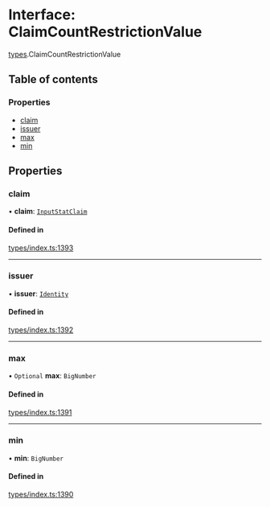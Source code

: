 # Interface: ClaimCountRestrictionValue

[types](../wiki/types).ClaimCountRestrictionValue

## Table of contents

### Properties

- [claim](../wiki/types.ClaimCountRestrictionValue#claim)
- [issuer](../wiki/types.ClaimCountRestrictionValue#issuer)
- [max](../wiki/types.ClaimCountRestrictionValue#max)
- [min](../wiki/types.ClaimCountRestrictionValue#min)

## Properties

### claim

• **claim**: [`InputStatClaim`](../wiki/types#inputstatclaim)

#### Defined in

[types/index.ts:1393](https://github.com/PolymeshAssociation/polymesh-sdk/blob/95e180d2/src/types/index.ts#L1393)

___

### issuer

• **issuer**: [`Identity`](../wiki/api.entities.Identity.Identity)

#### Defined in

[types/index.ts:1392](https://github.com/PolymeshAssociation/polymesh-sdk/blob/95e180d2/src/types/index.ts#L1392)

___

### max

• `Optional` **max**: `BigNumber`

#### Defined in

[types/index.ts:1391](https://github.com/PolymeshAssociation/polymesh-sdk/blob/95e180d2/src/types/index.ts#L1391)

___

### min

• **min**: `BigNumber`

#### Defined in

[types/index.ts:1390](https://github.com/PolymeshAssociation/polymesh-sdk/blob/95e180d2/src/types/index.ts#L1390)
